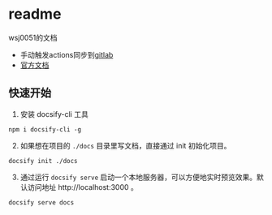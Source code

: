 # readme
wsj0051的文档
- 手动触发actions同步到[gitlab](https://wsj0051.gitlab.io)
- [官方文档](https://docsify.js.org/#/zh-cn/quickstart)
## 快速开始
1. 安装 docsify-cli 工具
```
npm i docsify-cli -g
```
2. 如果想在项目的 `./docs` 目录里写文档，直接通过 init 初始化项目。
```
docsify init ./docs
```
3. 通过运行 `docsify serve` 启动一个本地服务器，可以方便地实时预览效果。默认访问地址 http://localhost:3000 。
```
docsify serve docs
```
